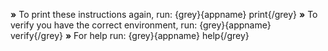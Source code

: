 __»__ To print these instructions again, run: {grey}{appname} print{/grey}
__»__ To verify you have the correct environment, run: {grey}{appname} verify{/grey}
__»__ For help run: {grey}{appname} help{/grey}
